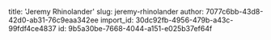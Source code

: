 title: 'Jeremy Rhinolander'
slug: jeremy-rhinolander
author: 7077c6bb-43d8-42d0-ab31-76c9eaa342ee
import_id: 30dc92fb-4956-479b-a43c-99fdf4ce4837
id: 9b5a30be-7668-4044-a151-e025b37ef64f
